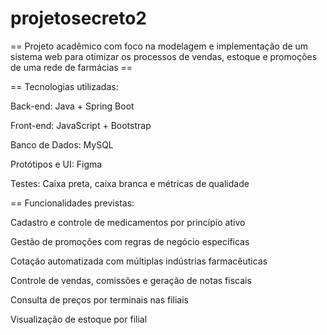 # projetosecreto2
== Projeto acadêmico com foco na modelagem e implementação de um sistema web para otimizar os processos de vendas, estoque e promoções de uma rede de farmácias ==

== Tecnologias utilizadas:

Back-end: Java + Spring Boot

Front-end: JavaScript + Bootstrap

Banco de Dados: MySQL

Protótipos e UI: Figma

Testes: Caixa preta, caixa branca e métricas de qualidade

== Funcionalidades previstas:

Cadastro e controle de medicamentos por princípio ativo

Gestão de promoções com regras de negócio específicas

Cotação automatizada com múltiplas indústrias farmacêuticas

Controle de vendas, comissões e geração de notas fiscais

Consulta de preços por terminais nas filiais

Visualização de estoque por filial
